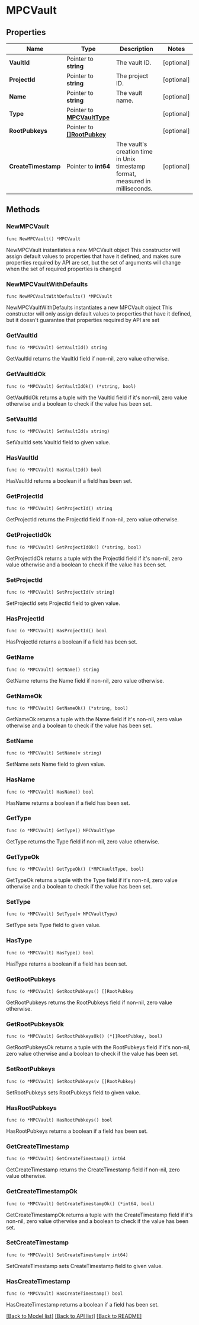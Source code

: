 # MPCVault

## Properties

Name | Type | Description | Notes
------------ | ------------- | ------------- | -------------
**VaultId** | Pointer to **string** | The vault ID. | [optional] 
**ProjectId** | Pointer to **string** | The project ID. | [optional] 
**Name** | Pointer to **string** | The vault name. | [optional] 
**Type** | Pointer to [**MPCVaultType**](MPCVaultType.md) |  | [optional] 
**RootPubkeys** | Pointer to [**[]RootPubkey**](RootPubkey.md) |  | [optional] 
**CreateTimestamp** | Pointer to **int64** | The vault&#39;s creation time in Unix timestamp format, measured in milliseconds. | [optional] 

## Methods

### NewMPCVault

`func NewMPCVault() *MPCVault`

NewMPCVault instantiates a new MPCVault object
This constructor will assign default values to properties that have it defined,
and makes sure properties required by API are set, but the set of arguments
will change when the set of required properties is changed

### NewMPCVaultWithDefaults

`func NewMPCVaultWithDefaults() *MPCVault`

NewMPCVaultWithDefaults instantiates a new MPCVault object
This constructor will only assign default values to properties that have it defined,
but it doesn't guarantee that properties required by API are set

### GetVaultId

`func (o *MPCVault) GetVaultId() string`

GetVaultId returns the VaultId field if non-nil, zero value otherwise.

### GetVaultIdOk

`func (o *MPCVault) GetVaultIdOk() (*string, bool)`

GetVaultIdOk returns a tuple with the VaultId field if it's non-nil, zero value otherwise
and a boolean to check if the value has been set.

### SetVaultId

`func (o *MPCVault) SetVaultId(v string)`

SetVaultId sets VaultId field to given value.

### HasVaultId

`func (o *MPCVault) HasVaultId() bool`

HasVaultId returns a boolean if a field has been set.

### GetProjectId

`func (o *MPCVault) GetProjectId() string`

GetProjectId returns the ProjectId field if non-nil, zero value otherwise.

### GetProjectIdOk

`func (o *MPCVault) GetProjectIdOk() (*string, bool)`

GetProjectIdOk returns a tuple with the ProjectId field if it's non-nil, zero value otherwise
and a boolean to check if the value has been set.

### SetProjectId

`func (o *MPCVault) SetProjectId(v string)`

SetProjectId sets ProjectId field to given value.

### HasProjectId

`func (o *MPCVault) HasProjectId() bool`

HasProjectId returns a boolean if a field has been set.

### GetName

`func (o *MPCVault) GetName() string`

GetName returns the Name field if non-nil, zero value otherwise.

### GetNameOk

`func (o *MPCVault) GetNameOk() (*string, bool)`

GetNameOk returns a tuple with the Name field if it's non-nil, zero value otherwise
and a boolean to check if the value has been set.

### SetName

`func (o *MPCVault) SetName(v string)`

SetName sets Name field to given value.

### HasName

`func (o *MPCVault) HasName() bool`

HasName returns a boolean if a field has been set.

### GetType

`func (o *MPCVault) GetType() MPCVaultType`

GetType returns the Type field if non-nil, zero value otherwise.

### GetTypeOk

`func (o *MPCVault) GetTypeOk() (*MPCVaultType, bool)`

GetTypeOk returns a tuple with the Type field if it's non-nil, zero value otherwise
and a boolean to check if the value has been set.

### SetType

`func (o *MPCVault) SetType(v MPCVaultType)`

SetType sets Type field to given value.

### HasType

`func (o *MPCVault) HasType() bool`

HasType returns a boolean if a field has been set.

### GetRootPubkeys

`func (o *MPCVault) GetRootPubkeys() []RootPubkey`

GetRootPubkeys returns the RootPubkeys field if non-nil, zero value otherwise.

### GetRootPubkeysOk

`func (o *MPCVault) GetRootPubkeysOk() (*[]RootPubkey, bool)`

GetRootPubkeysOk returns a tuple with the RootPubkeys field if it's non-nil, zero value otherwise
and a boolean to check if the value has been set.

### SetRootPubkeys

`func (o *MPCVault) SetRootPubkeys(v []RootPubkey)`

SetRootPubkeys sets RootPubkeys field to given value.

### HasRootPubkeys

`func (o *MPCVault) HasRootPubkeys() bool`

HasRootPubkeys returns a boolean if a field has been set.

### GetCreateTimestamp

`func (o *MPCVault) GetCreateTimestamp() int64`

GetCreateTimestamp returns the CreateTimestamp field if non-nil, zero value otherwise.

### GetCreateTimestampOk

`func (o *MPCVault) GetCreateTimestampOk() (*int64, bool)`

GetCreateTimestampOk returns a tuple with the CreateTimestamp field if it's non-nil, zero value otherwise
and a boolean to check if the value has been set.

### SetCreateTimestamp

`func (o *MPCVault) SetCreateTimestamp(v int64)`

SetCreateTimestamp sets CreateTimestamp field to given value.

### HasCreateTimestamp

`func (o *MPCVault) HasCreateTimestamp() bool`

HasCreateTimestamp returns a boolean if a field has been set.


[[Back to Model list]](../README.md#documentation-for-models) [[Back to API list]](../README.md#documentation-for-api-endpoints) [[Back to README]](../README.md)


